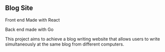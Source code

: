 ## Blog Site

Front end Made with React

Back end made with Go

This project aims to achieve a blog writing website that allows users to write simultaneously at the same blog from different computers.

